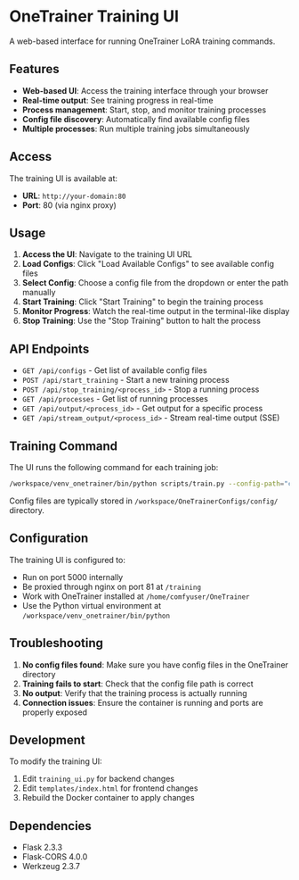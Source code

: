 # OneTrainer Training UI

A web-based interface for running OneTrainer LoRA training commands.

## Features

- **Web-based UI**: Access the training interface through your browser
- **Real-time output**: See training progress in real-time
- **Process management**: Start, stop, and monitor training processes
- **Config file discovery**: Automatically find available config files
- **Multiple processes**: Run multiple training jobs simultaneously

## Access

The training UI is available at:
- **URL**: `http://your-domain:80`
- **Port**: 80 (via nginx proxy)

## Usage

1. **Access the UI**: Navigate to the training UI URL
2. **Load Configs**: Click "Load Available Configs" to see available config files
3. **Select Config**: Choose a config file from the dropdown or enter the path manually
4. **Start Training**: Click "Start Training" to begin the training process
5. **Monitor Progress**: Watch the real-time output in the terminal-like display
6. **Stop Training**: Use the "Stop Training" button to halt the process

## API Endpoints

- `GET /api/configs` - Get list of available config files
- `POST /api/start_training` - Start a new training process
- `POST /api/stop_training/<process_id>` - Stop a running process
- `GET /api/processes` - Get list of running processes
- `GET /api/output/<process_id>` - Get output for a specific process
- `GET /api/stream_output/<process_id>` - Stream real-time output (SSE)

## Training Command

The UI runs the following command for each training job:

```bash
/workspace/venv_onetrainer/bin/python scripts/train.py --config-path="config/$CONFIG_FILE"
```

Config files are typically stored in `/workspace/OneTrainerConfigs/config/` directory.

## Configuration

The training UI is configured to:
- Run on port 5000 internally
- Be proxied through nginx on port 81 at `/training`
- Work with OneTrainer installed at `/home/comfyuser/OneTrainer`
- Use the Python virtual environment at `/workspace/venv_onetrainer/bin/python`

## Troubleshooting

1. **No config files found**: Make sure you have config files in the OneTrainer directory
2. **Training fails to start**: Check that the config file path is correct
3. **No output**: Verify that the training process is actually running
4. **Connection issues**: Ensure the container is running and ports are properly exposed

## Development

To modify the training UI:

1. Edit `training_ui.py` for backend changes
2. Edit `templates/index.html` for frontend changes
3. Rebuild the Docker container to apply changes

## Dependencies

- Flask 2.3.3
- Flask-CORS 4.0.0
- Werkzeug 2.3.7 
